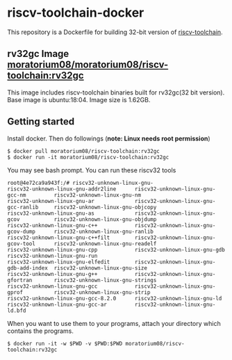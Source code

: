 # riscv-toolchain-docker

This repository is a Dockerfile for building 32-bit version of [riscv-toolchain](https://github.com/riscv/riscv-gnu-toolchain).

## rv32gc Image [moratorium08/moratorium08/riscv-toolchain:rv32gc](https://hub.docker.com/r/moratorium08/riscv-toolchain)

This image includes riscv-toolchain binaries built for rv32gc(32 bit version). Base image is ubuntu:18:04. Image size is 1.62GB.


## Getting started

Install docker. Then do followings (<strong>note: Linux needs root permission</strong>)

```
$ docker pull moratorium08/riscv-toolchain:rv32gc
$ docker run -it moratorium08/riscv-toolchain:rv32gc
```

You may see bash prompt. You can run these riscv32 tools

```
root@4e72ca9a943f:/# riscv32-unknown-linux-gnu-
riscv32-unknown-linux-gnu-addr2line      riscv32-unknown-linux-gnu-gcc-nm         riscv32-unknown-linux-gnu-nm
riscv32-unknown-linux-gnu-ar             riscv32-unknown-linux-gnu-gcc-ranlib     riscv32-unknown-linux-gnu-objcopy
riscv32-unknown-linux-gnu-as             riscv32-unknown-linux-gnu-gcov           riscv32-unknown-linux-gnu-objdump
riscv32-unknown-linux-gnu-c++            riscv32-unknown-linux-gnu-gcov-dump      riscv32-unknown-linux-gnu-ranlib
riscv32-unknown-linux-gnu-c++filt        riscv32-unknown-linux-gnu-gcov-tool      riscv32-unknown-linux-gnu-readelf
riscv32-unknown-linux-gnu-cpp            riscv32-unknown-linux-gnu-gdb            riscv32-unknown-linux-gnu-run
riscv32-unknown-linux-gnu-elfedit        riscv32-unknown-linux-gnu-gdb-add-index  riscv32-unknown-linux-gnu-size
riscv32-unknown-linux-gnu-g++            riscv32-unknown-linux-gnu-gfortran       riscv32-unknown-linux-gnu-strings
riscv32-unknown-linux-gnu-gcc            riscv32-unknown-linux-gnu-gprof          riscv32-unknown-linux-gnu-strip
riscv32-unknown-linux-gnu-gcc-8.2.0      riscv32-unknown-linux-gnu-ld
riscv32-unknown-linux-gnu-gcc-ar         riscv32-unknown-linux-gnu-ld.bfd
```

When you want to use them to your programs, attach your directory which contains the programs. 


```
$ docker run -it -w $PWD -v $PWD:$PWD moratorium08/riscv-toolchain:rv32gc
```

